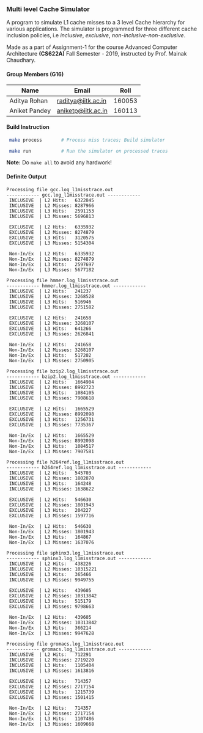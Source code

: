 ### Multi level Cache Simulator
A program to simulate L1 cache misses to a 3 level Cache hierarchy for various
applications. The simulator is programmed for three different cache inclusion
policies, i.e *inclusive*, *exclusive*, *non-inclusive-non-exclusive*.

Made as a part of Assignment-1 for the course Advanced Computer Architecture
**(CS622A)** Fall Semester - 2019, instructed by Prof. Mainak Chaudhary.

#### Group Members (G16)

| __Name__ | __Email__ | __Roll__ |
|-------------|------------|------------|
| Aditya Rohan | [raditya@iitk.ac.in](mailto:raditya@iitk.ac.in) | 160053 |
| Aniket Pandey | [aniketp@iitk.ac.in](mailto:aniketp@iitk.ac.in) | 160113 |


#### Build Instruction
``` bash
 make process       # Process miss traces; Build simulator
```

``` bash
 make run           # Run the simulator on processed traces
```

**Note:** Do `make all` to avoid any hardwork!

#### Definite Output

```
Processing file gcc.log_l1misstrace.out
------------ gcc.log_l1misstrace.out ------------
 INCLUSIVE  | L2 Hits:   6322845
 INCLUSIVE  | L2 Misses: 8287966
 INCLUSIVE  | L3 Hits:   2591153
 INCLUSIVE  | L3 Misses: 5696813

 EXCLUSIVE  | L2 Hits:   6335932
 EXCLUSIVE  | L2 Misses: 8274879
 EXCLUSIVE  | L3 Hits:   3120575
 EXCLUSIVE  | L3 Misses: 5154304

 Non-In/Ex  | L2 Hits:   6335932
 Non-In/Ex  | L2 Misses: 8274879
 Non-In/Ex  | L3 Hits:   2597697
 Non-In/Ex  | L3 Misses: 5677182

Processing file hmmer.log_l1misstrace.out
------------ hmmer.log_l1misstrace.out ------------
 INCLUSIVE  | L2 Hits:   241237
 INCLUSIVE  | L2 Misses: 3268528
 INCLUSIVE  | L3 Hits:   516946
 INCLUSIVE  | L3 Misses: 2751582

 EXCLUSIVE  | L2 Hits:   241658
 EXCLUSIVE  | L2 Misses: 3268107
 EXCLUSIVE  | L3 Hits:   641266
 EXCLUSIVE  | L3 Misses: 2626841

 Non-In/Ex  | L2 Hits:   241658
 Non-In/Ex  | L2 Misses: 3268107
 Non-In/Ex  | L3 Hits:   517202
 Non-In/Ex  | L3 Misses: 2750905

Processing file bzip2.log_l1misstrace.out
------------ bzip2.log_l1misstrace.out ------------
 INCLUSIVE  | L2 Hits:   1664904
 INCLUSIVE  | L2 Misses: 8992723
 INCLUSIVE  | L3 Hits:   1084105
 INCLUSIVE  | L3 Misses: 7908618

 EXCLUSIVE  | L2 Hits:   1665529
 EXCLUSIVE  | L2 Misses: 8992098
 EXCLUSIVE  | L3 Hits:   1256731
 EXCLUSIVE  | L3 Misses: 7735367

 Non-In/Ex  | L2 Hits:   1665529
 Non-In/Ex  | L2 Misses: 8992098
 Non-In/Ex  | L3 Hits:   1084517
 Non-In/Ex  | L3 Misses: 7907581

Processing file h264ref.log_l1misstrace.out
------------ h264ref.log_l1misstrace.out ------------
 INCLUSIVE  | L2 Hits:   545703
 INCLUSIVE  | L2 Misses: 1802870
 INCLUSIVE  | L3 Hits:   164248
 INCLUSIVE  | L3 Misses: 1638622

 EXCLUSIVE  | L2 Hits:   546630
 EXCLUSIVE  | L2 Misses: 1801943
 EXCLUSIVE  | L3 Hits:   204227
 EXCLUSIVE  | L3 Misses: 1597716

 Non-In/Ex  | L2 Hits:   546630
 Non-In/Ex  | L2 Misses: 1801943
 Non-In/Ex  | L3 Hits:   164867
 Non-In/Ex  | L3 Misses: 1637076

Processing file sphinx3.log_l1misstrace.out
------------ sphinx3.log_l1misstrace.out ------------
 INCLUSIVE  | L2 Hits:   438226
 INCLUSIVE  | L2 Misses: 10315221
 INCLUSIVE  | L3 Hits:   365466
 INCLUSIVE  | L3 Misses: 9949755

 EXCLUSIVE  | L2 Hits:   439605
 EXCLUSIVE  | L2 Misses: 10313842
 EXCLUSIVE  | L3 Hits:   515179
 EXCLUSIVE  | L3 Misses: 9798663

 Non-In/Ex  | L2 Hits:   439605
 Non-In/Ex  | L2 Misses: 10313842
 Non-In/Ex  | L3 Hits:   366214
 Non-In/Ex  | L3 Misses: 9947628

Processing file gromacs.log_l1misstrace.out
------------ gromacs.log_l1misstrace.out ------------
 INCLUSIVE  | L2 Hits:   712291
 INCLUSIVE  | L2 Misses: 2719220
 INCLUSIVE  | L3 Hits:   1105404
 INCLUSIVE  | L3 Misses: 1613816

 EXCLUSIVE  | L2 Hits:   714357
 EXCLUSIVE  | L2 Misses: 2717154
 EXCLUSIVE  | L3 Hits:   1215739
 EXCLUSIVE  | L3 Misses: 1501415

 Non-In/Ex  | L2 Hits:   714357
 Non-In/Ex  | L2 Misses: 2717154
 Non-In/Ex  | L3 Hits:   1107486
 Non-In/Ex  | L3 Misses: 1609668
```
